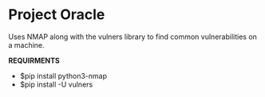 # Project Oracle
Uses NMAP along with the vulners library to find common vulnerabilities on a machine.

**REQUIRMENTS**
- $pip install python3-nmap
- $pip install -U vulners